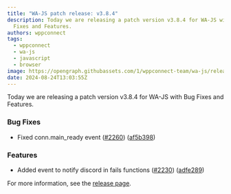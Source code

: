 ```yaml
---
title: "WA-JS patch release: v3.8.4"
description: Today we are releasing a patch version v3.8.4 for WA-JS with Bug
  Fixes and Features.
authors: wppconnect
tags:
  - wppconnect
  - wa-js
  - javascript
  - browser
image: https://opengraph.githubassets.com/1/wppconnect-team/wa-js/releases/tag/v3.8.4
date: 2024-08-24T13:03:55Z
---
```


Today we are releasing a patch version v3.8.4 for WA-JS with Bug Fixes and Features.

<!--truncate-->

### Bug Fixes

* Fixed conn.main_ready event ([#2260](https://github.com/wppconnect-team/wa-js/issues/2260)) ([af5b398](https://github.com/wppconnect-team/wa-js/commit/af5b3981a30f5e9dd53cf0c1bcf84c18d94219d2))


### Features

* Added event to notify discord in fails functions ([#2230](https://github.com/wppconnect-team/wa-js/issues/2230)) ([adfe289](https://github.com/wppconnect-team/wa-js/commit/adfe2898ae86b86a89e09b42da180a65f822f0c9))

For more information, see the [release page](https://github.com/wppconnect-team/wa-js/releases/tag/v3.8.4).